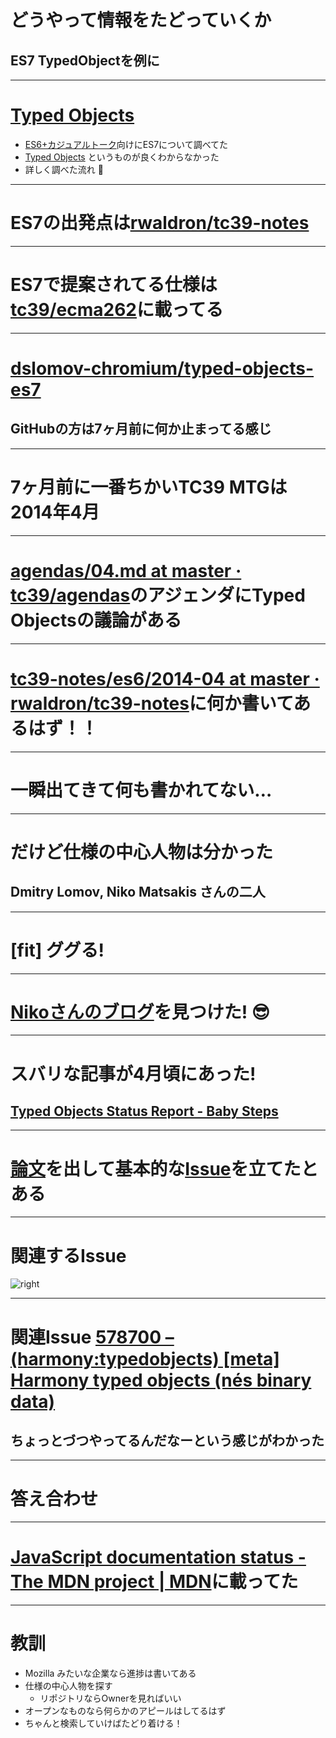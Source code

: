 # どうやって情報をたどっていくか

## ES7 TypedObjectを例に

-----

# [Typed Objects](https://github.com/dslomov-chromium/typed-objects-es7 "Typed Objects")

- [ES6+カジュアルトーク](http://connpass.com/event/9113/ "ES6+カジュアルトーク")向けにES7について調べてた
- [Typed Objects](https://github.com/dslomov-chromium/typed-objects-es7 "Typed Objects") というものが良くわからなかった
- 詳しく調べた流れ :blowfish:

----

# ES7の出発点は[rwaldron/tc39-notes](https://github.com/rwaldron/tc39-notes "rwaldron/tc39-notes")

----

#  ES7で提案されてる仕様は[tc39/ecma262](https://github.com/tc39/ecma262 "tc39/ecma262")に載ってる

----

# [dslomov-chromium/typed-objects-es7](https://github.com/dslomov-chromium/typed-objects-es7 "dslomov-chromium/typed-objects-es7") 

## GitHubの方は7ヶ月前に何か止まってる感じ

----

# 7ヶ月前に一番ちかいTC39 MTGは2014年4月

-----

# [agendas/04.md at master · tc39/agendas](https://github.com/tc39/agendas/blob/master/2014/04.md "agendas/04.md at master · tc39/agendas")のアジェンダにTyped Objectsの議論がある

-----

# [tc39-notes/es6/2014-04 at master · rwaldron/tc39-notes](https://github.com/rwaldron/tc39-notes/tree/master/es6/2014-04 "tc39-notes/es6/2014-04 at master · rwaldron/tc39-notes")に何か書いてあるはず！！

-----

# 一瞬出てきて何も書かれてない… 

-----

# だけど仕様の中心人物は分かった

## Dmitry Lomov, Niko Matsakis さんの二人

-----

# [fit] ググる!

-----

# [Nikoさんのブログ](http://smallcultfollowing.com/babysteps/ "Baby Steps")を見つけた! :sunglasses:

-----

# スバリな記事が4月頃にあった!

## [Typed Objects Status Report - Baby Steps](http://smallcultfollowing.com/babysteps/blog/2014/04/01/typed-objects-status-report/ "Typed Objects Status Report - Baby Steps")

-----

# [論文](http://smallcultfollowing.com/babysteps/pubs/2014.04.01-TypedObjects.pdf "2014.04.01-TypedObjects.pdf")を出して基本的な[Issue](https://bugzilla.mozilla.org/show_bug.cgi?id=973238 "973238 – Implement structural arrays for typed objects")を立てたとある

------

# 関連するIssue

![right](http://monosnap.com/image/atBHSUIeKSJFhSB5iiUzCCrdtc1YmL.png)

------

# 関連Issue [578700 – (harmony:typedobjects) [meta] Harmony typed objects (nés binary data)](https://bugzilla.mozilla.org/show_bug.cgi?id=578700 "578700 – (harmony:typedobjects) [meta] Harmony typed objects (nés binary data)") 

## ちょっとづつやってるんだなーという感じがわかった

------

# 答え合わせ

------

# [JavaScript documentation status - The MDN project | MDN](https://developer.mozilla.org/en-US/docs/MDN/Doc_status/JavaScript "JavaScript documentation status - The MDN project | MDN")に載ってた

-----

# 教訓

- Mozilla みたいな企業なら進捗は書いてある
- 仕様の中心人物を探す
	- リポジトリならOwnerを見ればいい
- オープンなものなら何らかのアピールはしてるはず
- ちゃんと検索していけばたどり着ける！